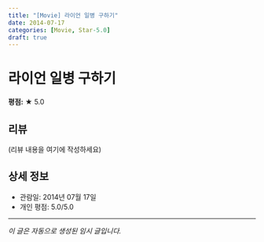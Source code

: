 ```yaml
---
title: "[Movie] 라이언 일병 구하기"
date: 2014-07-17
categories: [Movie, Star-5.0]
draft: true
---
```


# 라이언 일병 구하기

**평점:** ★ 5.0

## 리뷰

(리뷰 내용을 여기에 작성하세요)

## 상세 정보

- 관람일: 2014년 07월 17일
- 개인 평점: 5.0/5.0

---

*이 글은 자동으로 생성된 임시 글입니다.*
